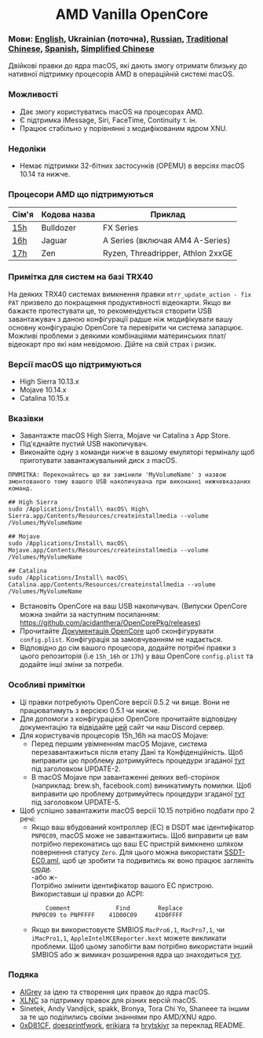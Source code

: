 <span align="center">
<h1>AMD Vanilla OpenCore</h1>
</span>

### Мови: [English](../README.md), Ukrainian (поточна), [Russian](languages/README_RUS.md), [Traditional Chinese](languages/README_CHT.md), [Spanish](languages/README_ES.md), [Simplified Chinese](languages/README_CHS.md)
Двійкові правки до ядра macOS, які дають змогу отримати близьку до нативної підтримку процесорів AMD в операційній системі macOS.

### Можливості
- Дає змогу користуватись macOS на процесорах AMD.
- Є підтримка iMessage, Siri, FaceTime, Continuity т. ін.
- Працює стабільно у порівнянні з модифікованим ядром XNU.

### Недоліки
- Немає підтримки 32-бітних застосунків (OPEMU) в версіях macOS 10.14 та нижче.

### Процесори AMD що підтримуються
| Сім'я | Кодова назва | Приклад |
|--------|---------|----------|
|   [15h](https://github.com/AMD-OSX/AMD_Vanilla/tree/opencore/15h_16h)  | Bulldozer | FX Series|
|   [16h](https://github.com/AMD-OSX/AMD_Vanilla/tree/opencore/15h_16h)  | Jaguar | A Series (включая AM4 A-Series) |
|   [17h](https://github.com/AMD-OSX/AMD_Vanilla/tree/opencore/17h) | Zen | Ryzen, Threadripper, Athlon 2xxGE | <br />

### Примітка для систем на базі TRX40
На деяких TRX40 системах вимкнення правки `mtrr_update_action - fix PAT` призвело до покращення продуктивності відеокарти. Якщо ви бажаєте протестувати це, то рекомендується створити USB завантажувач з даною конфігурації радше ніж модифікувати вашу основну конфігурацію OpenCore та перевірити чи система запарцює. Можливі проблеми з деякими комбінаціями материнських плат/відеокарт про які нам невідомою. Дійте на свій страх і ризик.

### Версії macOS що підтримуються
- High Sierra 10.13.x
- Mojave 10.14.x
- Catalina 10.15.x

### Вказівки
- Завантажте macOS High Sierra, Mojave чи Catalina з App Store.
- Під'єднайте пустий USB накопичувач.
- Виконайте одну з команди нижче в вашому емуляторі терміналу щоб приготувати завантажувальний диск з macOS.
```
ПРИМІТКА: Переконайтесь що ви замінили 'MyVolumeName' з назвою змонтованого тому вашого USB накопичувача при виконанні нижчевказаних команд.

## High Sierra
sudo /Applications/Install\ macOS\ High\ Sierra.app/Contents/Resources/createinstallmedia --volume /Volumes/MyVolumeName

## Mojave
sudo /Applications/Install\ macOS\ Mojave.app/Contents/Resources/createinstallmedia --volume /Volumes/MyVolumeName

## Catalina
sudo /Applications/Install\ macOS\ Catalina.app/Contents/Resources/createinstallmedia --volume /Volumes/MyVolumeName
```
- Встановіть OpenCore на ваш USB накопичувач. (Випуски OpenCore можна знайти за наступним посиланням: https://github.com/acidanthera/OpenCorePkg/releases)
- Прочитайте [Документація OpenCore](https://github.com/acidanthera/OpenCorePkg/blob/master/Docs/Configuration.pdf) щоб сконфігурувати `config.plist`. Конфігурація за замовчуванням не надається.
- Відповідно до сім вашого процесора, додайте потрібні правки з цього репозиторія (i.e `15h_16h` or `17h`) у ваш OpenCore `config.plist` та додайте інші зміни за потреби.

### Особливі примітки
- Ці правки потребують OpenCore версії 0.5.2 чи вище. Вони не працюватимуть з версією 0.5.1 чи нижче.
- Для допомоги з конфігурацією OpenCore прочитайте відповідну документацію та відвідайте [цей](https://khronokernel-2.gitbook.io/opencore-vanilla-desktop-guide/) сайт чи наш Discord сервер.
- Для користувачів процесорів 15h_16h на macOS Mojave:
  - Перед першим увімненням macOS Mojave, система перезавантажиться після етапу Дані та Конфіденційність. Щоб виправити цю проблему дотримуйтесь процедури згаданої [тут](https://www.insanelymac.com/forum/topic/335877-amd-mojave-kernel-development-and-testing/?do=findComment&comment=2658085) під заголовком UPDATE-2.
  - В macOS Mojave при завантаженні деяких веб-сторінок (наприклад: brew.sh, facebook.com) виникатимуть помилки. Щоб виправити цю проблему дотримуйтесь процедури згаданої [тут](https://www.insanelymac.com/forum/topic/335877-amd-mojave-kernel-development-and-testing/?do=findComment&comment=2661857) під заголовком UPDATE-5.
- Щоб успішно завантажити macOS версії 10.15 потрібно подбати про 2 речі:
  - Якщо ваш вбудований контроллер (EC) в DSDT має ідентифікатор `PNP0C09`, macOS може не завантажитись. Щоб виправити це вам потрібно переконатись що ваш EC пристрій вимкнено шляхом повернення статусу `Zero`. Для цього можна використати [SSDT-EC0.aml](../Extra/SSDT-EC0.aml), щоб це зробити та подивитись як воно працює загляніть [сюди](https://github.com/acidanthera/OpenCorePkg/blob/5e020bb06b33f12fa8b404cc3d1effaa5fbc00ea/Docs/AcpiSamples/SSDT-EC.dsl#L33). <br> -або ж- <br> Потрібно змінити ідентифікатор вашого EC пристрою. Використавши ці правки до ACPI:
    ```
        Comment             Find        Replace
    PNP0C09 to PNPFFFF    41D00C09     41D0FFFF
    ```
  - Якщо ви використовуєте SMBIOS `MacPro6,1`, `MacPro7,1`, чи `iMacPro1,1`, `AppleIntelMCEReporter.kext` можете викликати проблеми. Щоб цьому запобігти вам потрібно використати інший SMBIOS або ж вимикач розширення ядра що знаходиться [тут](../Extra/).

### Подяка
- [AlGrey](https://github.com/AlGreyy) за ідею та створення цих правок до ядра macOS.
- [XLNC](https://github.com/XLNCs) за підтримку правок для різних версій macOS.
- Sinetek, Andy Vandijck, spakk, Bronya, Tora Chi Yo, Shaneee та іншим за те що поділились своїми знаннями про AMD/XNU ядро.
- [0xD81CF](https://github.com/0xD81CF), [doesprintfwork](https://github.com/doesprintfwork), [erikjara](https://github.com/erikjara) та [hrytskivr](https://github.com/hrytskivr) за переклад README.
